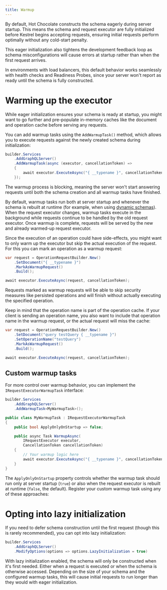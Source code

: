 ```yaml
---
title: Warmup
---
```


By default, Hot Chocolate constructs the schema eagerly during server startup. This means the schema and request executor are fully initialized before Kestrel begins accepting requests, ensuring initial requests perform optimally without any cold-start penalty.

This eager initialization also tightens the development feedback loop as schema misconfigurations will cause errors at startup rather than when the first request arrives.

In environments with load balancers, this default behavior works seamlessly with health checks and Readiness Probes, since your server won't report as ready until the schema is fully constructed.

# Warming up the executor

While eager initialization ensures your schema is ready at startup, you might want to go further and pre-populate in-memory caches like the document and operation cache before serving any requests.

You can add warmup tasks using the `AddWarmupTask()` method, which allows you to execute requests against the newly created schema during initialization:

```csharp
builder.Services
    .AddGraphQLServer()
    .AddWarmupTask(async (executor, cancellationToken) =>
    {
        await executor.ExecuteAsync("{ __typename }", cancellationToken);
    });
```

The warmup process is blocking, meaning the server won't start answering requests until both the schema creation and all warmup tasks have finished.

By default, warmup tasks run both at server startup and whenever the schema is rebuilt at runtime (for example, when using [dynamic schemas](/docs/hotchocolate/v16/defining-a-schema/dynamic-schemas)). When the request executor changes, warmup tasks execute in the background while requests continue to be handled by the old request executor. Once warmup is complete, requests will be served by the new and already warmed-up request executor.

Since the execution of an operation could have side-effects, you might want to only warm up the executor but skip the actual execution of the request. For this you can mark an operation as a warmup request:

```csharp
var request = OperationRequestBuilder.New()
    .SetDocument("{ __typename }")
    .MarkAsWarmupRequest()
    .Build();

await executor.ExecuteAsync(request, cancellationToken);
```

Requests marked as warmup requests will be able to skip security measures like persisted operations and will finish without actually executing the specified operation.

Keep in mind that the operation name is part of the operation cache. If your client is sending an operation name, you also want to include that operation name in the warmup request, or the actual request will miss the cache:

```csharp
var request = OperationRequestBuilder.New()
    .SetDocument("query testQuery { __typename }")
    .SetOperationName("testQuery")
    .MarkAsWarmupRequest()
    .Build();

await executor.ExecuteAsync(request, cancellationToken);
```

## Custom warmup tasks

For more control over warmup behavior, you can implement the `IRequestExecutorWarmupTask` interface:

```csharp
builder.Services
    .AddGraphQLServer()
    .AddWarmupTask<MyWarmupTask>();

public class MyWarmupTask : IRequestExecutorWarmupTask
{
    public bool ApplyOnlyOnStartup => false;

    public async Task WarmupAsync(
        IRequestExecutor executor,
        CancellationToken cancellationToken)
    {
        // Your warmup logic here
        await executor.ExecuteAsync("{ __typename }", cancellationToken);
    }
}
```

The `ApplyOnlyOnStartup` property controls whether the warmup task should run only at server startup (`true`) or also when the request executor is rebuilt at runtime (`false`, the default).
Register your custom warmup task using any of these approaches:

<!--
### Accessing services

You can inject services into your custom warmup task through constructor injection. This includes both Hot Chocolate's built-in schema services like `IDocumentCache` or `IPreparedOperationCache`, as well as any application services you've registered:

```csharp
public class MyWarmupTask(IDocumentCache documentCache, MyService myService)
    : IRequestExecutorWarmupTask
{
    // ...
}
```

## Skipping reporting

If you've set up [instrumentation](/docs/hotchocolate/v16/server/instrumentation), you might want to skip reporting certain events in the case of a warmup request.

You can use the `RequestContext.IsWarmupRequest()` method to determine whether a request is a warmup request or not:

```csharp
public class MyExecutionEventListener : ExecutionDiagnosticEventListener
{
    public override void RequestError(RequestContext context,
        Exception exception)
    {
        if (context.IsWarmupRequest())
        {
            return;
        }

        // Reporting
    }
}
```
-->

# Opting into lazy initialization

If you need to defer schema construction until the first request (though this is rarely recommended), you can opt into lazy initialization:

```csharp
builder.Services
    .AddGraphQLServer()
    .ModifyOptions(options => options.LazyInitialization = true)
```

With lazy initialization enabled, the schema will only be constructed when it's first needed. Either when a request is executed or when the schema is otherwise accessed. Depending on the size of your schema and the configured warmup tasks, this will cause initial requests to run longer than they would with eager initialization.
